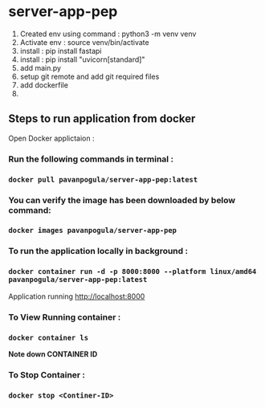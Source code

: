 # server-app-pep

1. Created env  using command :  python3 -m venv venv 
2. Activate env  : source venv/bin/activate 
3. install : pip install fastapi
4. install : pip install "uvicorn[standard]"
5. add main.py
6. setup git remote and add git required files
7. add dockerfile
8.  

## Steps to run application from docker 

Open Docker applictaion :

###  Run the following commands in terminal : 

### `docker pull pavanpogula/server-app-pep:latest`

### You can verify the image has been downloaded by below command:  

### `docker images pavanpogula/server-app-pep`

### To run the application locally in background :

### `docker container run -d -p 8000:8000 --platform linux/amd64 pavanpogula/server-app-pep:latest`

Application running  [http://localhost:8000](http://localhost:8000) 


### To View Running container :

### `docker container ls`

**Note down CONTAINER ID**

### To Stop Container :

### `docker stop <Continer-ID>`
